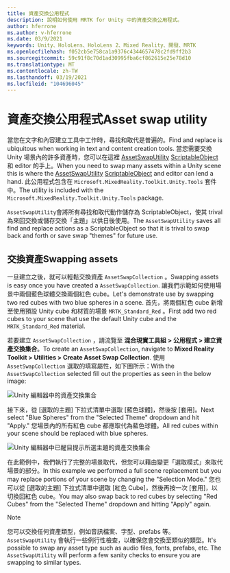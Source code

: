 ```yaml
---
title: 資產交換公用程式
description: 說明如何使用 MRTK for Unity 中的資產交換公用程式。
author: hferrone
ms.author: v-hferrone
ms.date: 03/9/2021
keywords: Unity、HoloLens、HoloLens 2、Mixed Reality、開發、MRTK
ms.openlocfilehash: f052cb5e758ca1a9376c4344657478c2fd9ff2b3
ms.sourcegitcommit: 59c91f8c70d1ad30995fba6cf862615e25e78d10
ms.translationtype: MT
ms.contentlocale: zh-TW
ms.lasthandoff: 03/19/2021
ms.locfileid: "104696045"
---
```

# <a name="asset-swap-utility"></a><span data-ttu-id="e5398-104">資產交換公用程式</span><span class="sxs-lookup"><span data-stu-id="e5398-104">Asset swap utility</span></span>

<span data-ttu-id="e5398-105">當您在文字和內容建立工具中工作時，尋找和取代是普遍的。</span><span class="sxs-lookup"><span data-stu-id="e5398-105">Find and replace is ubiquitous when working in text and content creation tools.</span></span> <span data-ttu-id="e5398-106">當您需要交換 Unity 場景內的許多資產時，您可以在這裡 [AssetSwapUtility](xref:Microsoft.MixedReality.Toolkit.Utilities.Editor.AssetSwapUtility) [ScriptableObject](https://docs.unity3d.com/Manual/class-ScriptableObject.html) 和 editor 的手上。</span><span class="sxs-lookup"><span data-stu-id="e5398-106">When you need to swap many assets within a Unity scene this is where the [AssetSwapUtility](xref:Microsoft.MixedReality.Toolkit.Utilities.Editor.AssetSwapUtility) [ScriptableObject](https://docs.unity3d.com/Manual/class-ScriptableObject.html) and editor can lend a hand.</span></span> <span data-ttu-id="e5398-107">此公用程式包含在 `Microsoft.MixedReality.Toolkit.Unity.Tools` 套件中。</span><span class="sxs-lookup"><span data-stu-id="e5398-107">The utility is included with the `Microsoft.MixedReality.Toolkit.Unity.Tools` package.</span></span>

<span data-ttu-id="e5398-108">`AssetSwapUtility`會將所有尋找和取代動作儲存為 ScriptableObject，使其 trival 為來回交換或儲存交換「主題」以供日後使用。</span><span class="sxs-lookup"><span data-stu-id="e5398-108">The `AssetSwapUtility` saves all find and replace actions as a ScriptableObject so that it is trival to swap back and forth or save swap "themes" for future use.</span></span>

## <a name="swapping-assets"></a><span data-ttu-id="e5398-109">交換資產</span><span class="sxs-lookup"><span data-stu-id="e5398-109">Swapping assets</span></span>

<span data-ttu-id="e5398-110">一旦建立之後，就可以輕鬆交換資產 `AssetSwapCollection` 。</span><span class="sxs-lookup"><span data-stu-id="e5398-110">Swapping assets is easy once you have created a `AssetSwapCollection`.</span></span> <span data-ttu-id="e5398-111">讓我們示範如何使用場景中兩個藍色球體交換兩個紅色 cube。</span><span class="sxs-lookup"><span data-stu-id="e5398-111">Let's demonstrate use by swapping two red cubes with two blue spheres in a scene.</span></span> <span data-ttu-id="e5398-112">首先，將兩個紅色 cube 新增至使用預設 Unity cube 和材質的場景 `MRTK_Standard_Red` 。</span><span class="sxs-lookup"><span data-stu-id="e5398-112">First add two red cubes to your scene that use the default Unity cube and the `MRTK_Standard_Red` material.</span></span>

<span data-ttu-id="e5398-113">若要建立 `AssetSwapCollection` ，請流覽至 **混合現實工具組 > 公用程式 > 建立資產交換集合**。</span><span class="sxs-lookup"><span data-stu-id="e5398-113">To create an `AssetSwapCollection`, navigate to **Mixed Reality Toolkit > Utilities > Create Asset Swap Collection**.</span></span> <span data-ttu-id="e5398-114">使用 `AssetSwapCollection` 選取的填寫屬性，如下圖所示：</span><span class="sxs-lookup"><span data-stu-id="e5398-114">With the `AssetSwapCollection` selected fill out the properties as seen in the below image:</span></span>

![Unity 編輯器中的資產交換集合](images/asset-swap-img-01.png)

<span data-ttu-id="e5398-116">接下來，從 [選取的主題] 下拉式清單中選取 [藍色球體]，然後按 [套用]。</span><span class="sxs-lookup"><span data-stu-id="e5398-116">Next select "Blue Spheres" from the "Selected Theme" dropdown and hit "Apply."</span></span> <span data-ttu-id="e5398-117">您場景內的所有紅色 cube 都應取代為藍色球體。</span><span class="sxs-lookup"><span data-stu-id="e5398-117">All red cubes within your scene should be replaced with blue spheres.</span></span>

![Unity 編輯器中已醒目提示所選主題的資產交換集合](images/asset-swap-img-02.png)

<span data-ttu-id="e5398-119">在此範例中，我們執行了完整的場景取代，但您可以藉由變更「選取模式」來取代場景的部分。</span><span class="sxs-lookup"><span data-stu-id="e5398-119">In this example we performed a full scene replacement but you may replace portions of your scene by changing the "Selection Mode."</span></span> <span data-ttu-id="e5398-120">您也可以從 [選取的主題] 下拉式清單中選取 [紅色 Cube]，然後再按一次 [套用]，以切換回紅色 cube。</span><span class="sxs-lookup"><span data-stu-id="e5398-120">You may also swap back to red cubes by selecting "Red Cubes" from the "Selected Theme" dropdown and hitting "Apply" again.</span></span>

> [!NOTE]
> <span data-ttu-id="e5398-121">您可以交換任何資產類型，例如音訊檔案、字型、prefabs 等。 `AssetSwapUtility` 會執行一些例行性檢查，以確保您會交換至類似的類型。</span><span class="sxs-lookup"><span data-stu-id="e5398-121">It's possible to swap any asset type such as audio files, fonts, prefabs, etc. The `AssetSwapUtility` will perform a few sanity checks to ensure you are swapping to similar types.</span></span>